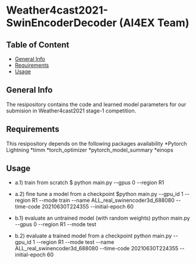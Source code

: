 # Weather4cast2021-SwinEncoderDecoder (AI4EX Team)

## Table of Content
* [General Info](#general-info)
* [Requirements](#requirements)
* [Usage](#usage)

## General Info
The resipository contains the code and learned model parameters for our submision in Weather4cast2021 stage-1 competition.

## Requirements
This resipository depends on the following packages availability
*Pytorch Lightning
*timm
*torch_optimizer
*pytorch_model_summary
*einops

## Usage
- a.1) train from scratch
    $ python main.py --gpus 0 --region R1
- a.2) fine tune a model from a checkpoint
    $python main.py --gpu_id 1 --region R1 --mode train --name ALL_real_swinencoder3d_688080 --time-code 20210630T224355 --initial-epoch 60
    
- b.1) evaluate an untrained model (with random weights)
    python main.py --gpus 0 --region R1 --mode test
- b.2) evaluate a trained model from a checkpoint
    python main.py --gpu_id 1 --region R1 --mode test --name ALL_real_swinencoder3d_688080 --time-code 20210630T224355 --initial-epoch 60
    

